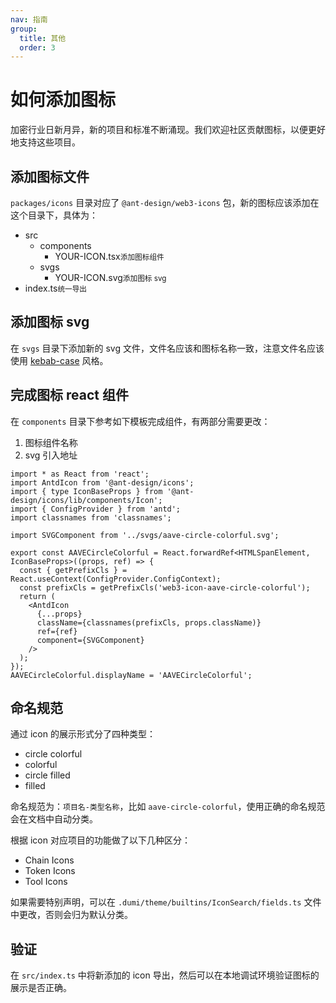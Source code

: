 ```yaml
---
nav: 指南
group:
  title: 其他
  order: 3
---
```


# 如何添加图标

加密行业日新月异，新的项目和标准不断涌现。我们欢迎社区贡献图标，以便更好地支持这些项目。

## 添加图标文件

`packages/icons` 目录对应了 `@ant-design/web3-icons` 包，新的图标应该添加在这个目录下，具体为：

<Tree>
  <ul>
    <li>
      src
      <ul>
        <li>
          components
          <ul>
            <li>YOUR-ICON.tsx<small>添加图标组件</small></li>
          </ul>
        </li>
        <li>
          svgs
          <ul>
            <li>YOUR-ICON.svg<small>添加图标 svg</small></li>
          </ul>
        </li>
      </ul>
    </li>
    <li>index.ts<small>统一导出</small></li>
  </ul>
</Tree>

## 添加图标 svg

在 `svgs` 目录下添加新的 svg 文件，文件名应该和图标名称一致，注意文件名应该使用 [kebab-case](https://developer.mozilla.org/en-US/docs/Glossary/Kebab_case) 风格。

## 完成图标 react 组件

在 `components` 目录下参考如下模板完成组件，有两部分需要更改：

1. 图标组件名称
2. svg 引入地址

```tsx | pure
import * as React from 'react';
import AntdIcon from '@ant-design/icons';
import { type IconBaseProps } from '@ant-design/icons/lib/components/Icon';
import { ConfigProvider } from 'antd';
import classnames from 'classnames';

import SVGComponent from '../svgs/aave-circle-colorful.svg';

export const AAVECircleColorful = React.forwardRef<HTMLSpanElement, IconBaseProps>((props, ref) => {
  const { getPrefixCls } = React.useContext(ConfigProvider.ConfigContext);
  const prefixCls = getPrefixCls('web3-icon-aave-circle-colorful');
  return (
    <AntdIcon
      {...props}
      className={classnames(prefixCls, props.className)}
      ref={ref}
      component={SVGComponent}
    />
  );
});
AAVECircleColorful.displayName = 'AAVECircleColorful';
```

## 命名规范

通过 icon 的展示形式分了四种类型：

- circle colorful
- colorful
- circle filled
- filled

命名规范为：`项目名-类型名称`，比如 `aave-circle-colorful`，使用正确的命名规范会在文档中自动分类。

根据 icon 对应项目的功能做了以下几种区分：

- Chain Icons
- Token Icons
- Tool Icons

如果需要特别声明，可以在 `.dumi/theme/builtins/IconSearch/fields.ts` 文件中更改，否则会归为默认分类。

## 验证

在 `src/index.ts` 中将新添加的 icon 导出，然后可以在本地调试环境验证图标的展示是否正确。
